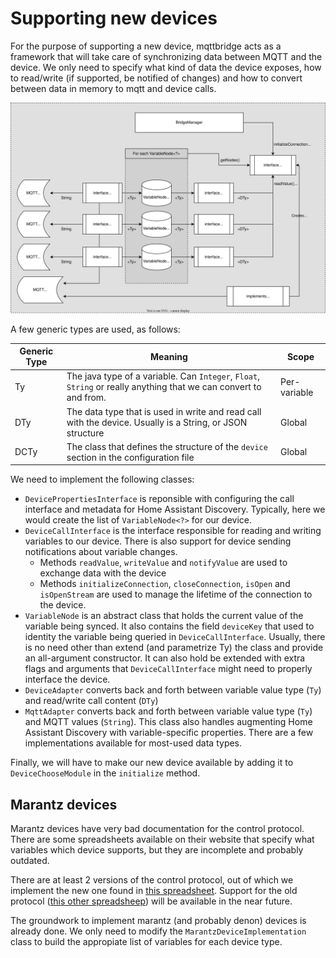 # Supporting new devices

For the purpose of supporting a new device, mqttbridge acts as a framework that will take care of synchronizing data between MQTT and the device. We only need to specify what kind of data the device exposes, how to read/write (if supported, be notified of changes) and how to convert between data in memory to mqtt and device calls.

![Class Diagram](class-diagram.svg)

A few generic types are used, as follows:

| Generic Type | Meaning                                                                                                           | Scope        |
|--------------|-------------------------------------------------------------------------------------------------------------------|--------------|
| Ty           | The java type of a variable. Can `Integer`, `Float`, `String` or really anything that we can convert to and from. | Per-variable |
| DTy          | The data type that is used in write and read call with the device. Usually is a String, or JSON structure         | Global       | 
| DCTy         | The class that defines the structure of the `device` section in the configuration file                            | Global       | 


We need to implement the following classes:
* `DevicePropertiesInterface` is reponsible with configuring the call interface and metadata for Home Assistant Discovery. Typically, here we would create the list of `VariableNode<?>` for our device.
* `DeviceCallInterface` is the interface responsible for reading and writing variables to our device. There is also support for device sending notifications about variable changes.
    * Methods `readValue`, `writeValue` and `notifyValue` are used to exchange data with the device
    * Methods `initializeConnection`, `closeConnection`, `isOpen` and `isOpenStream` are used to manage the lifetime of the connection to the device.
* `VariableNode` is an abstract class that holds the current value of the variable being synced. It also contains the field `deviceKey` that used to identity the variable being queried in `DeviceCallInterface`. Usually, there is no need other than extend (and parametrize Ty) the class and provide an all-argument constructor. It can also hold be extended with extra flags and arguments that `DeviceCallInterface` might need to properly interface the device.
* `DeviceAdapter` converts back and forth between variable value type (`Ty`) and read/write call content (`DTy`)
* `MqttAdapter` converts back and forth between variable value type (`Ty`) and MQTT values (`String`). This class also handles augmenting Home Assistant Discovery with variable-specific properties. There are a few implementations available for most-used data types.

Finally, we will have to make our new device available by adding it to `DeviceChooseModule` in the `initialize` method.



## Marantz devices

Marantz devices have very bad documentation for the control protocol. There are some spreadsheets available on their website that specify what variables which device supports, but they are incomplete and probably outdated.  

There are at least 2 versions of the control protocol, out of which we implement the new one found in [this spreadsheet](../Marantz%202014%20NR%20Series%20-%20SR%20Series%20RS232%20IP%20Protocol.xls).
Support for the old protocol ([this other spreadsheep](../Marantz_RS232C_Command_List-Receiver_All.xls)) will be available in the near future. 

The groundwork to implement marantz (and probably denon) devices is already done. We only need to modify the `MarantzDeviceImplementation` class to build the appropiate list of variables for each device type.